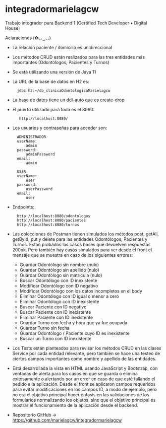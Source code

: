 # integradormarielagcw
Trabajo integrador para Backend 1 (Certified Tech Developer • Digital House) 

Aclaraciones (✿◡‿◡)

* La relación paciente / domicilio es unidireccional

* Los métodos CRUD están realizados para las tres entidades más importantes (Odontólogos, Pacientes y Turnos)

* Se está utilizando una versión de Java 11

* La URL de la base de datos en H2 es:


        jdbc:h2:~/db_clinicaOdontologicaMarielagcw

* La base de datos tiene un ddl-auto que es create-drop

* El puerto utilizado para todo es el 8080:


         http://localhost:8080/

* Los usuarios y contraseñas para acceder son:


        ADMINISTRADOR
        userName: 
            admin 
        password:
            adminPassword
        email:
            admin

        USER
        userName:
            user
        password:
            userPassword
        email:
            user

* Endpoints:
  

        http://localhost:8080/odontologos
        http://localhost:8080/pacientes
        http://localhost:8080/turnos

* Las colecciones de Postman tienen simulados los métodos post, getAll, getById, put y delete para las entidades Odontólogos, Pacientes y Turnos. Están probados los casos bases que devuelven respuestas 200ok. Pero también hay casos simulados para ver desde el front el mensaje que se muestra en caso de los siguientes errores:


    * Guardar Odontólogo sin nombre (nulo)
    * Guardar Odontólogo sin apellido (nulo)
    * Guardar Odontólogo sin matrícula (nulo)
    * Buscar Odontólogo con ID inexistente
    * Modificar Odontólogo con ID negativo
    * Modificar Odontólogo con los datos incompletos en el body
    * Eliminar Odontólogo con ID igual o menor a cero
    * Eliminar Odontólogo con ID inexistente
    * Buscar Paciente con ID negativo
    * Buscar Paciente con ID inexistente
    * Eliminar Paciente con ID inexistente
    * Guardar Turno con fecha y hora que ya fue ocupada
    * Guardar Turno sin fecha
    * Guardar Odontólogo / Paciente cuyo ID es inexistente
    * Buscar un Turno con ID inexistente


* Los Tests están planteados para revisar los métodos CRUD en las clases Service por cada entidad relevante, pero también se hace una testeo de ciertos campos importantes como nombre y apellido de las entidades. 


* Está desarrollada la vista en HTML usando JavaScript y Bootstrap, con ventanas de alerta para los casos en que se guarda o elimina exitosamente o alertando por un error en caso de que esté fallando el pedido a la aplicación. Desde el front se aplicaron campos requeridos para evitar modificaciones en los campos ID, a modo de ejemplo, pero no era el objetivo principal hacer énfasis en las validaciones de los formularios normalizando los objetos, sino que el objetivo principal es mostrar el funcionamiento de la aplicación desde el backend.  

* Repositorio GitHub → https://github.com/marielagcw/integradormarielagcw
